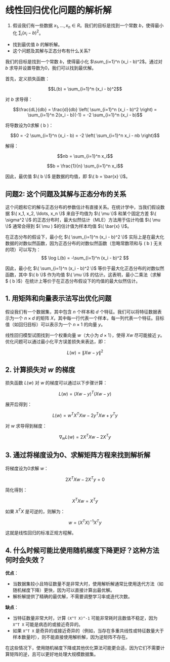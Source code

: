 
# 线性回归优化问题的解析解


1. 假设我们有一些数据 $x_1, . . . , x_n ∈ R$。我们的目标是找到一个常数 $b$，使得最小化 $\sum_{i} (x_i − b)^2$。 
- 找到最优值 $b$ 的解析解。
- 这个问题及其解与正态分布有什么关系?

我们的目标是找到一个常数 $b$，使得最小化 $\sum_{i=1}^n (x_i - b)^2$。通过对 $b$ 求导并设置导数为0，我们可以找到最优解。

首先，定义损失函数：
```math
L(b) = \sum_{i=1}^n (x_i - b)^2
```

对 $b$ 求导得：
```math
\frac{dL}{db} = \frac{d}{db} \left( \sum_{i=1}^n (x_i - b)^2 \right) = \sum_{i=1}^n 2(x_i - b)(-1) = -2 \sum_{i=1}^n (x_i - b)
```

将导数设为0求解 \( b \)：
```math
0 = -2 \sum_{i=1}^n (x_i - b) = -2 \left( \sum_{i=1}^n x_i - nb \right)
```

解得：
```math
nb = \sum_{i=1}^n x_i
```
```math
b = \frac{1}{n} \sum_{i=1}^n x_i
```

因此，最优值 $\( b \)$ 是数据的均值，即 $\( b = \bar{x} \)$。

## 问题2: 这个问题及其解与正态分布的关系

这个问题和它的解与正态分布的参数估计有直接关系。在统计学中，当我们假设数据 $\( x_1, x_2, \ldots, x_n \)$ 来自于均值为 $\( \mu \)$ 和某个固定方差 $\( \sigma^2 \)$ 的正态分布时，最大似然估计（MLE）方法用于估计均值 $\( \mu \)$ 通常会得到 $\( \mu \) $的估计值为样本均值 $\( \bar{x} \)$。

在正态分布的假设下，最小化 $\( \sum_{i=1}^n (x_i - b)^2 \)$ 实际上是在最大化数据的对数似然函数，因为正态分布的对数似然函数（忽略常数项和与 \( b \) 无关的项）可以写为：
$$ \log L(b) = -\sum_{i=1}^n (x_i - b)^2 $$

因此，最小化 $\( \sum_{i=1}^n (x_i - b)^2 \)$ 等价于最大化正态分布的对数似然函数，其中 $\( b \)$ 作为均值 $\( \mu \)$ 的估计。这表明，最小二乘法（求解 $ \( b \)$）在统计上等价于在正态分布假设下的均值的最大似然估计。

## 1. 用矩阵和向量表示法写出优化问题

假设我们有一个数据集，其中包含 $n$ 个样本和 $d$ 个特征。我们可以将特征数据表示为一个 $n \times d$ 的矩阵 $X$，其中每一行代表一个样本，每一列代表一个特征。目标值（如回归目标）可以表示为一个 $n \times 1$ 的向量 $y$。

线性回归模型试图找到一个权重向量 $w$（大小为 $d \times 1$），使得 $Xw$ 尽可能接近 $y$。优化问题可以通过最小化平方误差损失来表达，即：

```math
L(w) = \|Xw - y\|^2
```

## 2. 计算损失对 $w$ 的梯度

损失函数 $L(w)$ 对 $w$ 的梯度可以通过以下步骤计算：

```math
L(w) = (Xw - y)^T(Xw - y)
```

展开后得到：
```math
L(w) = w^T X^T X w - 2 y^T X w + y^T y
```
对 $w$ 求导得到梯度：

```math
\nabla_w L(w) = 2X^T X w - 2X^T y
```

## 3. 通过将梯度设为0、求解矩阵方程来找到解析解

将梯度设为0求解 $w$：
```math
2X^T X w - 2X^T y = 0
```

简化得到：
```math
X^T X w = X^T y
```


如果 $X^T X$ 是可逆的，则解为：
```math
w = (X^T X)^{-1} X^T y
```

这就是线性回归的标准正规方程解。

## 4. 什么时候可能比使用随机梯度下降更好？这种方法何时会失效？

**优点**：
- 当数据集较小且特征数量不是非常大时，使用解析解通常比使用迭代方法（如随机梯度下降）更快，因为可以直接计算出最优解。
- 解析解提供了精确的最优解，不需要调整学习率或迭代次数。

**缺点**：
- 当特征数量非常大时，计算 `(X^T X)^-1` 可能非常耗时且数值不稳定，因为 `X^T X` 可能是病态的或接近奇异的。
- 如果 `X^T X` 是奇异的或接近奇异的（例如，当存在多重共线性或特征数量大于样本数量时），则不能直接使用解析解，因为逆矩阵不存在。

在这些情况下，使用随机梯度下降或其他优化算法可能更合适，因为它们不需要计算矩阵的逆，且可以更好地处理大规模数据集。